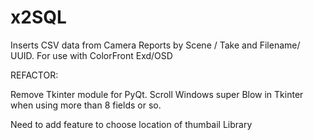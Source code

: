 # x2SQL
Inserts CSV data from Camera Reports by Scene / Take and Filename/ UUID. For use with ColorFront Exd/OSD

REFACTOR: 

Remove Tkinter module for PyQt. Scroll Windows super Blow in Tkinter when using more than 8 fields or so. 

Need to add feature to choose location of thumbail Library
